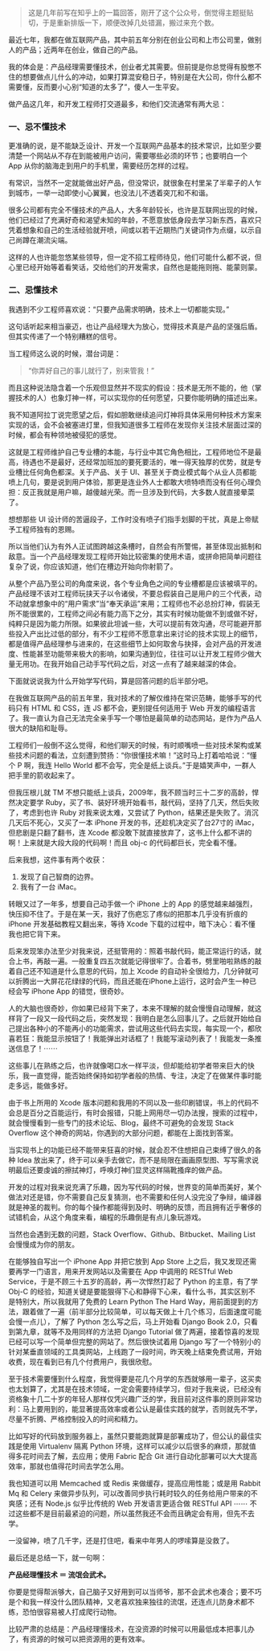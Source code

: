 > 这是几年前写在知乎上的一篇回答，刚开了这个公众号，倒觉得主题挺贴切，于是重新排版一下，顺便改掉几处错漏，搬过来充个数。

最近七年，我都在做互联网产品，其中前五年分别在创业公司和上市公司里，做别人的产品；近两年在创业，做自己的产品。

我的体会是：产品经理需要懂技术，创业者尤其需要。但前提是你总觉得有股憋不住的想要做点儿什么的冲动，如果打算混安稳日子，特别是在大公司，你什么都不需要懂，反而要小心别“知道的太多了”，傻人一生平安。

做产品这几年，和开发工程师打交道最多，和他们交流通常有两大忌：

### 一、忌不懂技术

更准确的说，是不能缺乏设计、开发一个互联网产品基本的技术常识，比如至少要清楚一个网站从不存在到能被用户访问，需要哪些必须的环节；也要明白一个 App 从你的脑海走到用户的手机里，需要经历怎样的过程。

有常识，当然不一定就能做出好产品，但没常识，就很象在村里呆了半辈子的人乍到城市，一举一动即使小心翼翼，也没法儿不透着突兀和不和谐。

很多公司都有完全不懂技术的产品人，大多年龄较长，也许是互联网出现的时候，他们已经过了充满好奇和渴望未知的年龄，不愿意放低身段去学习新东西，喜欢只凭着想象和自己的生活经验就开喷，间或以若干近期热门关键词作为点缀，以示自己尚蹲在潮流尖端。

这样的人也许能忽悠某些领导，但一定不招工程师待见，他们可能什么都不说，但心里已经开始等着看笑话，交给他们的开发需求，自然也是能拖则拖、能蒙则蒙。

### 二、忌懂技术

我遇到不少工程师喜欢说：“只要产品需求明确，技术上一切都能实现。”

这句话听起来相当豪迈，也让产品经理大为放心，觉得技术真是产品的坚强后盾。但其实传递了一个特别糟糕的信号。

当工程师这么说的时候，潜台词是：

> “你弄好自己的事儿就行了，别来管我！”

而且这种说法隐含着一个乐观但显然并不现实的假设：技术是无所不能的，他（掌握技术的人）也象灯神一样，可以实现你的任何愿望，只要你能明确的描述出来。

我不知道阿拉丁说完愿望之后，假如胆敢继续追问灯神将具体采用何种技术方案来实现的话，会不会被塞进灯里，但我知道很多工程师在发现你关注技术层面过深的时候，都会有种领地被侵犯的感觉。

这就是工程师维护自己专业槽的本能，与行业中其它角色相比，工程师地位不是最高，待遇也不是最好，还经常加班加的要死要活的，唯一得天独厚的优势，就是专业槽比任何角色都深。关于产品、关于 UI、甚至关于商业模式每个从业人员都能喷上几句，要是说到用户体验，那更是连业外人士都敢大喷特喷而没有任何心理负担：反正我就是用户嘛，越傻越光荣。而一旦涉及到代码，大多数人就直接晕菜了。

想想那些 UI 设计师的苦逼段子，工作时没有喷子们指手划脚的干扰，真是上帝赋予工程师独有的恩赐。

所以当他们认为有外人正试图跨越这条槽时，自然会有所警惕，甚至体现出抵制和敌意。当一个产品经理发现工程师开始比较密集的使用术语，或拼命把简单问题往复杂了说，你应该知道，他们在槽边开始向你射箭了。

从整个产品乃至公司的角度来说，各个专业角色之间的专业槽都是应该被填平的。产品经理不该对工程师玩挟天子以令诸侯，不要总假装自己是用户的三个代表，动不动就拿想象中的“用户需求”当“奉天承运”来用；工程师也不必总扮灯神，假装无所不能很累的，工程师之间必有能力高下之分，其实有时候功能做不到或做不好，纯粹只是因为能力所限。如果彼此坦诚一些，大可以提前有效沟通，尽可能避开那些投入产出比过低的部分，有不少工程师不愿意拿出来讨论的技术实现上的细节，都是值得产品经理参与进来的，在这些细节上如何取舍与抉择，会对产品的开发进度、性能甚至功能带来极大的影响，如果沟通到位，往往可以让开发工程师少做大量无用功。在我开始自己动手写代码之后，对这一点有了越来越深的体会。

下面就说说我为什么开始学写代码，算是回答问题的后半部分吧。

在我做互联网产品的前五年里，我对技术的了解仅维持在常识范畴，能够手写的代码只有 HTML 和 CSS，连 JS 都不会，更别提任何适用于 Web 开发的编程语言了。我一直认为自己无法完全亲手写一个哪怕是最简单的动态网站，是作为产品人很大的缺陷和耻辱。

工程师们一般倒不这么觉得，和他们聊天的时候，有时顺嘴喷一些对技术架构或某些技术问题的看法，立刻遭到赞扬：“你很懂技术嘛！”这时马上打着哈哈说：“懂个 P 啊，我连 Hello World 都不会写，完全是纸上谈兵。”于是嬉笑声中，一群人把手里的箭收起来了。

但我压根儿就 TM 不想只能纸上谈兵，2009年，我不顾当时三十二岁的高龄，悍然决定要学 Ruby，买了书、装好环境开始看书，敲代码，坚持了几天，然后失败了，考虑到也许 Ruby 对我来说太难，又尝试了 Python，结果还是失败了。消沉几天后不死心，又买了一本 iPhone 开发的书，还趁机决定买了台27寸的 iMac，但悲剧是只翻了翻书，连 Xcode 都没敢下就直接放弃了，这书上什么都不讲的啊！上来就是大段大段的代码啊！而且 obj-c 的代码都巨长，完全看不懂。

后来我想，这件事有两个收获：

1. 发现了自己智商的边界。
2. 我有了一台 iMac。

转眼又过了一年多，想要自己动手做一个 iPhone 上的 App 的感觉越来越强烈，快压抑不住了。于是在某一天，我好了伤疤忘了疼似的把那本几乎没有折痕的 iPhone 开发基础教程又翻出来，等待 Xcode 下载的过程中，暗下决心：看不懂我也把它背下来。

后来发现笨办法至少对我来说，还挺管用的：照着书敲代码，能正常运行的话，就合上书，再敲一遍。一般重复四五次就能记得很牢了。合着书，劈里啪啦熟练的敲着自己还不知道是什么意思的代码，加上 Xcode 的自动补全很给力，几分钟就可以折腾出一大屏花花绿绿的代码，而且还能在iPhone上运行，这时会产生一种已经会写 iPhone App 的错觉，很奇妙。

人的大脑也很奇妙，你如果已经背下来了，本来不理解的就会慢慢自动理解，就这样背了一段又一段代码之后，突然发现：我明白是怎么回事儿了。之后就开始给自己提出各种小的不能再小的功能需求，尝试用这些代码去实现，每实现一个，都欣喜若狂：我能显示按钮了！我能弹出对话框了！我能写滚动列表了！我能发一条推送信息了！⋯⋯

这些事儿在熟练之后，也许就像喝口水一样平淡，但却能给初学者带来巨大的快乐，我一直觉得，能否始终保持如初学者般的热情、专注，决定了在做某件事时能走多远，能做多好。

由于书上所用的 Xcode 版本问题和我用的不同以及一些印刷错误，书上的代码不会总是百分之百能运行，有时会报错，只能上网用尽一切办法搜，搜索的过程中，就会慢慢看到一些专门的技术论坛、Blog，最终不可避免的会发现 Stack Overflow 这个神奇的网站，你遇到的大部分问题，都能在上面找到答案。

当实现书上的功能已经不能带来狂喜的时候，就会忍不住想把自己束缚了很久的各种 Idea 放出来了，终于可以亲手去做它，而不是局限在画画原型图、写写需求说明最后还要虔诚的擦拭神灯，呼唤灯神们显灵这样隔靴搔痒的做产品。

开发的过程对我来说充满了乐趣，因为写代码的时候，世界变的简单而美好，某个做法对还是错，你不需要自己反复猜测，也不需要和任何人没完没了争辩，编译器就是神圣的裁判。你的每个操作都能得到及时、明确的反馈，而且拥有近乎奢侈的试错机会，从这个角度来看，编程的乐趣倒是有点儿象玩游戏。

当然也会遇到无数的问题，Stack Overflow、Github、Bitbucket、Mailing List 会慢慢成为你的朋友。

在能够独自写出一个 iPhone App 并把它放到 App Store 上之后，我又发现还需要再学一门语言，用来开发网站以及需要在 App 中调用的 RESTful Web Service，于是不顾三十五岁的高龄，再一次悍然打起了 Python 的主意，有了学 Obj-C 的经验，知道关键是要能狠得下心和静得下心来，看什么书，其实区别不是特别大，所以我就用了免费的 Learn Python The Hard Way，用前面提到的方法，跟着做了一遍（前半部分比较简单，可以每天做上十几个练习，后面速度可能会慢一点儿），了解了 Python 怎么写之后，马上开始看 Django Book 2.0，只看到第九章，就等不及用同样的方法把 Django Tutorial 做了两遍，接着惊喜的发现已经可以写一个简单但完整的网站了。然后很快试着用 Django 写了一个特别小的针对某垂直领域的工具类网站，上线跑了一段时间，昨天晚上结束免费试用，开始收费，现在看到已有几个付费用户，我很欣慰。

至于技术需要懂到什么程度，我觉得要是花几个月学的东西就够用一辈子，这买卖也太划算了，尤其是在技术领域，一定会需要持续学习，但对于我来说，已经没有资格象十几二十岁的年轻人那样仅凭兴趣广泛的学，我目前对这件事的原则非常功利：马上要用到的，能显著提高效率或者公认是最佳实践的就学，否则就先不学，尽量不折腾、严格控制投入的时间和精力。

比如写好的代码放到服务器上，虽然只要能跑就算是部署成功了，但公认的最佳实践是使用 Virtualenv 隔离 Python 环境，这样可以减少以后很多的麻烦，那就值得多花时间去了解，去应用；使用 Fabric 配合 Git 进行自动化部署可以大大提高效率，那就也值得花时间去学怎么用。

我也知道可以用 Memcached 或 Redis 来做缓存，提高应用性能；或是用 Rabbit Mq 和 Celery 来做异步队列，可以改善同步执行耗时较久的任务给用户带来的不爽感；还有 Node.js 似乎比传统的 Web 开发语言更适合做 RESTful API ⋯⋯ 不过这些都不是目前最紧迫的问题，所以虽然我还不会而且确定会有用，但先不去学。

一没留神，喷了几千字，还是打住吧，看来中年男人的啰嗦算是没救了。

最后还是总结一下，就一句啊：

**产品经理懂技术 ＝ 流氓会武术。**

你要是觉得帮派够大，自己脑子又好用到可以当师爷，那不会武术也凑合；要不巧是个和我一样没什么团队精神，又老喜欢独来独往的流氓，还连点儿防身术都不练，恐怕很容易被人打成爬行动物。

比较严肃的总结是：产品经理懂技术，在没资源的时候可以用最低成本把事儿办了，有资源的时候可以把资源用的更有效率。
